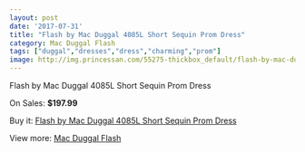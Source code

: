 ```yaml
---
layout: post
date: '2017-07-31'
title: "Flash by Mac Duggal 4085L Short Sequin Prom Dress"
category: Mac Duggal Flash
tags: ["duggal","dresses","dress","charming","prom"]
image: http://img.princessan.com/55275-thickbox_default/flash-by-mac-duggal-4085l-short-sequin-prom-dress.jpg
---
```

Flash by Mac Duggal 4085L Short Sequin Prom Dress

On Sales: **$197.99**
<a href="https://www.princessan.com/en/mac-duggal-flash/24845-flash-by-mac-duggal-4085l-short-sequin-prom-dress.html"><amp-img layout="responsive" width="600" height="600" src="//img.princessan.com/55275-thickbox_default/flash-by-mac-duggal-4085l-short-sequin-prom-dress.jpg" alt="Flash by Mac Duggal 4085L Short Sequin Prom Dress 0" /></a>
<a href="https://www.princessan.com/en/mac-duggal-flash/24845-flash-by-mac-duggal-4085l-short-sequin-prom-dress.html"><amp-img layout="responsive" width="600" height="600" src="//img.princessan.com/55276-thickbox_default/flash-by-mac-duggal-4085l-short-sequin-prom-dress.jpg" alt="Flash by Mac Duggal 4085L Short Sequin Prom Dress 1" /></a>

Buy it: [Flash by Mac Duggal 4085L Short Sequin Prom Dress](https://www.princessan.com/en/mac-duggal-flash/24845-flash-by-mac-duggal-4085l-short-sequin-prom-dress.html "Flash by Mac Duggal 4085L Short Sequin Prom Dress")

View more: [Mac Duggal Flash](https://www.princessan.com/en/41-mac-duggal-flash "Mac Duggal Flash")